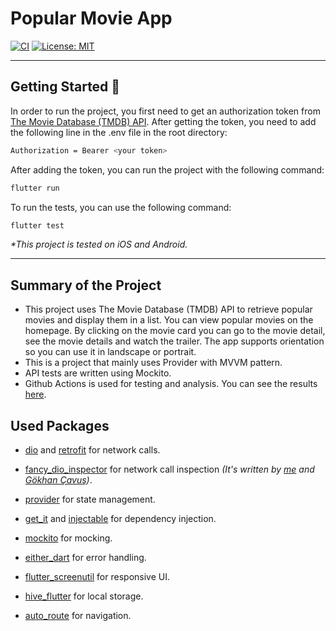 # Popular Movie App

[![CI][passing_badge]][passing_link] [![License: MIT][license_badge]][license_link]

---

## Getting Started 🚀

In order to run the project, you first need to get an authorization token from [The Movie Database (TMDB) API](https://developer.themoviedb.org/reference/intro/getting-started). After getting the token, you need to add the following line in the .env file in the root directory:

```sh
Authorization = Bearer <your token>
```

After adding the token, you can run the project with the following command:

```sh
flutter run
```

To run the tests, you can use the following command:

```sh
flutter test
```

_\*This project is tested on iOS and Android._

---

## Summary of the Project

- This project uses The Movie Database (TMDB) API to retrieve popular movies and display them in a list. You can view popular movies on the homepage. By clicking on the movie card you can go to the movie detail, see the movie details and watch the trailer. The app supports orientation so you can use it in landscape or portrait.
- This is a project that mainly uses Provider with MVVM pattern.
- API tests are written using Mockito.
- Github Actions is used for testing and analysis. You can see the results [here][passing_link].

## Used Packages

- [dio](https://pub.dev/packages/dio) and [retrofit](https://pub.dev/packages/retrofit) for network calls.
- [fancy_dio_inspector](https://pub.dev/packages/fancy_dio_inspector) for network call inspection _(It's written by [me](https://github.com/yakupemeksiz) and [Gökhan Çavuş](https://github.com/gokhancvs))_.

- [provider](https://pub.dev/packages/provider) for state management.
- [get_it](https://pub.dev/packages/get_it) and [injectable](https://pub.dev/packages/injectable) for dependency injection.
- [mockito](https://pub.dev/packages/mockito) for mocking.
- [either_dart](https://pub.dev/packages/either_dart) for error handling.
- [flutter_screenutil](https://pub.dev/packages/flutter_screenutil) for responsive UI.
- [hive_flutter](https://pub.dev/packages/hive_flutter) for local storage.
- [auto_route](https://pub.dev/packages/auto_route) for navigation.

[license_badge]: https://img.shields.io/badge/license-MIT-blue.svg
[license_link]: https://opensource.org/licenses/MIT
[passing_badge]: https://img.shields.io/badge/CI-passing-brightgreen?logo=github
[passing_link]: https://github.com/yakupemeksiz/movie_list/actions
